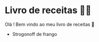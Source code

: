 # Livro de receitas :man_cook:



Olá ! Bem vindo ao meu livro de receitas :wave:

- Strogonoff de frango